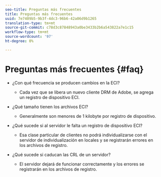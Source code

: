 ```yaml
---
seo-title: Preguntas más frecuentes
title: Preguntas más frecuentes
uuid: 7e7409b5-9b3f-4dc3-96b6-42a06d9b1265
translation-type: tm+mt
source-git-commit: c78d3c87848943a0be3433b2b6a543822a7e1c15
workflow-type: tm+mt
source-wordcount: '97'
ht-degree: 0%

---
```



# Preguntas más frecuentes {#faq}

* ¿Con qué frecuencia se producen cambios en la ECI?
   * Cada vez que se libera un nuevo cliente DRM de Adobe, se agrega un registro de dispositivo ECI.

* ¿Qué tamaño tienen los archivos ECI?
   * Generalmente son menores de 1 kilobyte por registro de dispositivo.

* ¿Qué sucede si al servidor le falta un registro de dispositivo ECI?
   * Esa clase particular de clientes no podrá individualizarse con el servidor de individualización en locales y se registrarán errores en los archivos de registro.

* ¿Qué sucede si caducan las CRL de un servidor?
   * El servidor dejará de funcionar correctamente y los errores se registrarán en los archivos de registro.
